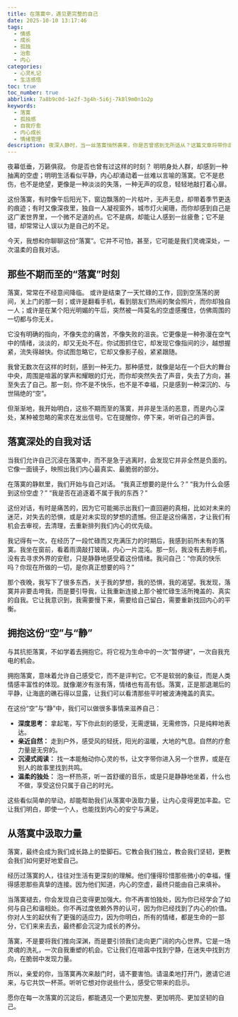```yaml
---
title: 在落寞中，遇见更完整的自己
date: 2025-10-10 13:17:46
tags:
  - 情感
  - 成长
  - 孤独
  - 治愈
  - 内心
categories:
  - 心灵札记
  - 生活感悟
toc: true
toc_number: true
abbrlink: 7a8b9c0d-1e2f-3g4h-5i6j-7k8l9m0n1o2p
keywords:
  - 落寞
  - 孤独感
  - 自我疗愈
  - 内心成长
  - 情绪管理
description: 夜深人静时，当一丝落寞悄然袭来，你是否曾感到无所适从？这篇文章将带你走进这份看似孤寂的情绪深处，温柔地拥抱它，理解它，并从中汲取力量。它不是终点，而是通往内心平静与成长的必经之路，让我们一起在落寞中，遇见那个更完整、更坚韧的自己。
---
```


夜幕低垂，万籁俱寂。
你是否也曾有过这样的时刻？
明明身处人群，却感到一种抽离的空虚；明明生活看似平静，内心却涌动着一丝难以言喻的落寞。它不是悲伤，也不是绝望，更像是一种淡淡的失落，一种无声的叹息，轻轻地敲打着心扉。

这份落寞，有时像午后阳光下，窗边飘落的一片枯叶，无声无息，却带着季节更迭的痕迹；有时又像深夜里，独自一人凝视窗外，城市灯火阑珊，而你却感到自己是这广袤世界里，一个微不足道的点。它不是病，却能让人感到一丝疲惫；它不是错，却常常让人误以为是自己的不足。

今天，我想和你聊聊这份“落寞”。它并不可怕，甚至，它可能是我们灵魂深处，一次温柔的自我对话。

## 那些不期而至的“落寞”时刻

落寞，常常在不经意间降临。
或许是结束了一天忙碌的工作，回到空荡荡的房间，关上门的那一刻；或许是翻看手机，看到朋友们热闹的聚会照片，而你却独自一人；或许是在某个阳光明媚的午后，突然被一阵莫名的空虚感攫住，仿佛周围的一切都与你无关。

它没有明确的指向，不像失恋的痛苦，不像失败的沮丧。它更像是一种弥漫在空气中的情绪，淡淡的，却又无处不在。你试图抓住它，却发现它像指间的沙，越想握紧，流失得越快。你试图忽略它，它却又像影子般，紧紧跟随。

我曾无数次在这样的时刻，感到一种无力。那种感觉，就像是站在一个巨大的舞台中央，周围是喧嚣的掌声和耀眼的灯光，而你却突然失去了声音，失去了方向，甚至失去了自己。那一刻，你不是不快乐，也不是不幸福，只是感到一种深沉的、与世隔绝的“空”。

但渐渐地，我开始明白，这些不期而至的落寞，并非是生活的恶意，而是内心深处，某种被忽略的需求在发出信号。它在提醒你，停下来，听听自己的声音。

## 落寞深处的自我对话

当我们允许自己沉浸在落寞中，而不是急于逃离时，会发现它并非全然是负面的。它像一面镜子，映照出我们内心最真实、最脆弱的部分。

在落寞的静默里，我们开始与自己对话。
“我真正想要的是什么？”
“我为什么会感到这份空虚？”
“我是否在追逐着不属于我的东西？”

这份对话，有时是痛苦的，因为它可能揭示出我们一直回避的真相，比如对未来的迷茫，对失去的恐惧，或是对未实现的梦想的遗憾。但正是这份痛苦，才让我们有机会去审视，去清理，去重新排列我们内心的优先级。

我记得有一次，在经历了一段忙碌而又充满压力的时期后，我感到前所未有的落寞。我坐在窗前，看着雨滴敲打玻璃，内心一片混沌。那一刻，我没有去刷手机，没有去寻求外界的安慰，只是静静地感受着这份情绪。我问自己：“你真的快乐吗？你现在所做的一切，是你真正想要的吗？”

那个夜晚，我写下了很多东西，关于我的梦想，我的恐惧，我的渴望。我发现，落寞并非要击垮我，而是要引导我，让我重新连接上那个被忙碌生活所掩盖的、真实的自我。它让我意识到，我需要慢下来，需要给自己留白，需要重新找回内心的平衡。

## 拥抱这份“空”与“静”

与其抗拒落寞，不如学着去拥抱它。将它视为生命中的一次“暂停键”，一次自我充电的机会。

拥抱落寞，意味着允许自己感受它，而不是评判它。它不是软弱的象征，而是人类情感丰富性的体现。就像潮汐有涨有落，情绪也有高有低。落寞，正是那退潮后的平静，让海底的礁石得以显露，让我们可以看清那些平时被波涛掩盖的真实。

在这份“空”与“静”中，我们可以做很多事情来滋养自己：
- **深度思考：** 拿起笔，写下你此刻的感受，无需逻辑，无需修饰，只是纯粹地表达。
- **亲近自然：** 走到户外，感受风的轻抚，阳光的温暖，大地的气息。自然的疗愈力量是无穷的。
- **沉浸式阅读：** 找一本能触动你心灵的书，让文字带你进入另一个世界，或是在别人的故事里找到共鸣。
- **温柔的独处：** 泡一杯热茶，听一首舒缓的音乐，或是只是静静地坐着，什么也不做，享受这份只属于自己的时光。

这些看似简单的举动，却能帮助我们从落寞中汲取力量，让内心变得更加丰盈。它让我们明白，即使一个人，也能找到内心的安宁与满足。

## 从落寞中汲取力量

落寞，最终会成为我们成长路上的垫脚石。它教会我们独立，教会我们坚韧，更教会我们如何更好地爱自己。

经历过落寞的人，往往对生活有更深刻的理解。他们懂得珍惜那些微小的幸福，懂得感恩那些真挚的连接。因为他们知道，内心的空虚，最终只能由自己来填补。

当落寞褪去，你会发现自己变得更加强大。你不再害怕独处，因为你已经学会了如何与自己和谐相处。你不再过度依赖外界的认可，因为你已经找到了内心的价值。你对人生的起伏有了更强的适应力，因为你明白，所有的情绪，都是生命的一部分，它们来来去去，最终都会沉淀为成长的养分。

落寞，不是要将我们推向深渊，而是要引领我们走向更广阔的内心世界。它是一场灵魂的洗礼，一次自我重塑的机会。它让我们在喧嚣中找到宁静，在迷失中找到方向，在脆弱中发现力量。

所以，亲爱的你，当落寞再次来敲门时，请不要害怕。请温柔地打开门，邀请它进来，与它共饮一杯茶。听听它想对你说些什么，感受它带来的启示。

愿你在每一次落寞的沉淀后，都能遇见一个更加完整、更加明亮、更加坚韧的自己。